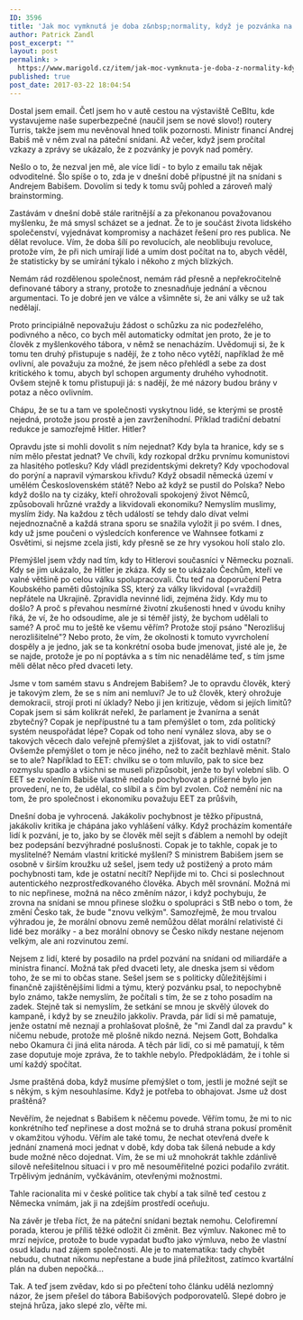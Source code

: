```yaml
---
ID: 3596
title: 'Jak moc vymknutá je doba z&nbsp;normality, když je pozvánka na snídani problém?'
author: Patrick Zandl
post_excerpt: ""
layout: post
permalink: >
  https://www.marigold.cz/item/jak-moc-vymknuta-je-doba-z-normality-kdyz-je-pozvanka-na-snidani-problem
published: true
post_date: 2017-03-22 18:04:54
---
```

Dostal jsem email. Četl jsem ho v autě cestou na výstaviště CeBItu, kde vystavujeme naše superbezpečné (naučil jsem se nové slovo!) routery Turris, takže jsem mu nevěnoval hned tolik pozornosti. Ministr financí Andrej Babiš mě v něm zval na páteční snídani. Až večer, když jsem pročítal vzkazy a zprávy se ukázalo, že z pozvánky je povyk nad poměry.

Nešlo o to, že nezval jen mě, ale více lidí - to bylo z emailu tak nějak odvoditelné. Šlo spíše o to, zda je v dnešní době přípustné jít na snídani s Andrejem Babišem. Dovolím si tedy k tomu svůj pohled a zároveň malý brainstorming.

Zastávám v dnešní době stále raritnější a za překonanou považovanou myšlenku, že má smysl scházet se a jednat. Že to je součást života lidského společenství, vyjednávat kompromisy a nacházet řešení pro res publica. Ne dělat revoluce. Vím, že doba šílí po revolucích, ale neoblibuju revoluce, protože vím, že při nich umírají lidé a umím dost počítat na to, abych věděl, že statisticky by se umírání týkalo i někoho z mých blízkých.

Nemám rád rozdělenou společnost, nemám rád přesně a nepřekročitelně definované tábory a strany, protože to znesnadňuje jednání a věcnou argumentaci. To je dobré jen ve válce a všimněte si, že ani války se už tak nedělají.

Proto principiálně nepovažuju žádost o schůzku za nic podezřelého, podivného a něco, co bych měl automaticky odmítat jen proto, že je to člověk z myšlenkového tábora, v němž se nenacházím. Uvědomuji si, že k tomu ten druhý přistupuje s nadějí, že z toho něco vytěží, například že mě ovlivní, ale považuju za možné, že jsem něco přehlédl a sebe za dost kritického k tomu, abych byl schopen argumenty druhého vyhodnotit. Ovšem stejně k tomu přistupuji já: s nadějí, že mé názory budou brány v potaz a něco ovlivním.

Chápu, že se tu a tam ve společnosti vyskytnou lidé, se kterými se prostě nejedná, protože jsou prostě a jen zavrženíhodní. Příklad tradiční debatní redukce je samozřejmě Hitler. Hitler?

Opravdu jste si mohli dovolit s ním nejednat? Kdy byla ta hranice, kdy se s ním mělo přestat jednat? Ve chvíli, kdy rozkopal držku prvnímu komunistovi za hlasitého potlesku? Kdy vládl prezidentskými dekrety? Kdy vpochodoval do porýní a napravil výmarskou křivdu? Když obsadil německá území v umělém Československém státě? Nebo až když se pustil do Polska? Nebo když došlo na ty cizáky, kteří ohrožovali spokojený život Němců, způsobovali hrůzné vraždy a likvidovali ekonomiku? Nemyslím muslimy, myslím židy. Na každou z těch událostí se tehdy dalo dívat velmi nejednoznačně a každá strana sporu se snažila vyložit ji po svém. I dnes, kdy už jsme poučeni o výsledcích konference ve Wahnsee fotkami z Osvětimi, si nejsme zcela jisti, kdy přesně se ze hry vysokou holí stalo zlo.

Přemýšlel jsem vždy nad tím, kdy to Hitlerovi současníci v Německu poznali. Kdy se jim ukázalo, že Hitler je zkáza. Kdy se to ukázalo Čechům, kteří ve valné většině po celou válku spolupracovali. Čtu teď na doporučení Petra Koubského paměti důstojníka SS, který za války likvidoval (=vraždil) nepřátele na Ukrajině. Zpravidla nevinné lidi, zejména židy. Kdy mu to došlo? A proč s převahou nesmírné životní zkušenosti hned v úvodu knihy říká, že ví, že ho odsoudíme, ale je si téměř jistý, že bychom udělali to samé? A proč mu to ještě ke všemu věřím? Protože stojí psáno "Nerozlišuj nerozlišitelné"? Nebo proto, že vím, že okolnosti k tomuto vyvrcholení dospěly a je jedno, jak se ta konkrétní osoba bude jmenovat, jisté ale je, že se najde, protože je po ní poptávka a s tím nic nenaděláme teď, s tím jsme měli dělat něco před dvaceti lety.

Jsme v tom samém stavu s Andrejem Babišem? Je to opravdu člověk, který je takovým zlem, že se s ním ani nemluví? Je to už člověk, který ohrožuje demokracii, strojí proti ní úklady? Nebo ji jen kritizuje, vědom si jejích limitů? Copak jsem si sám kolikrát neřekl, že parlament je žvanírna a senát zbytečný? Copak je nepřípustné tu a tam přemýšlet o tom, zda politický systém neuspořádat lépe? Copak od toho není vynález slova, aby se o takových věcech dalo veřejně přemýšlet a zjišťovat, jak to vidí ostatní? Ovšemže přemýšlet o tom je něco jiného, než to začít bezhlavě měnit. Stalo se to ale? Například to EET: chvilku se o tom mluvilo, pak to sice bez rozmyslu spadlo a všichni se museli přizpůsobit, jenže to byl volební slib. O EET se zvolením Babiše vlastně nedalo pochybovat a příšerné bylo jen provedení, ne to, že udělal, co slíbil a s čím byl zvolen. Což nemění nic na tom, že pro společnost i ekonomiku považuju EET za průšvih,

Dnešní doba je vyhrocená. Jakákoliv pochybnost je těžko přípustná, jakákoliv kritika je chápána jako vyhlášení války. Když procházím komentáře lidí k pozvání, je to, jako by se člověk měl sejít s ďáblem a nemohl by odejít bez podepsání bezvýhradné poslušnosti. Copak je to takhle, copak je to myslitelné? Nemám vlastní kritické myšlení? S ministrem Babišem jsem se osobně v širším kroužku už sešel, jsem tedy už postižený a proto mám pochybnosti tam, kde je ostatní necítí? Nepřijde mi to. Chci si poslechnout autentického nezprostředkovaného člověka. Abych měl srovnání. Možná mi to nic nepřinese, možná na něco změním názor, i když pochybuju, že zrovna na snídani se mnou přinese složku o spolupráci s StB nebo o tom, že změní Česko tak, že bude "znovu velkým". Samozřejmě, že mou trvalou výhradou je, že morální obnovu země nemůžou dělat morální relativisté či lidé bez morálky - a bez morální obnovy se Česko nikdy nestane nejenom velkým, ale ani rozvinutou zemí.

Nejsem z lidí, které by posadilo na prdel pozvání na snídani od miliardáře a ministra financí. Možná tak před dvaceti lety, ale dneska jsem si vědom toho, že se mi to občas stane. Sešel jsem se s politicky důležitějšími i finančně zajištěnějšími lidmi a týmu, který pozvánku psal, to nepochybně bylo známo, takže nemyslím, že počítali s tím, že se z toho posadím na zadek. Stejně tak si nemyslím, že setkání se mnou je skvělý úlovek do kampaně, i když by se zneužilo jakkoliv. Pravda, pár lidí si mě pamatuje, jenže ostatní mě neznají a prohlašovat plošně, že "mi Zandl dal za pravdu" k ničemu nebude, protože mě plošně nikdo nezná. Nejsem Gott, Bohdalka nebo Okamura či jiná elita národa. A těch pár lidí, co si mě pamatují, k těm zase doputuje moje zpráva, že to takhle nebylo. Předpokládám, že i tohle si umí každý spočítat.

Jsme praštěná doba, když musíme přemýšlet o tom, jestli je možné sejít se s někým, s kým nesouhlasíme. Když je potřeba to obhajovat. Jsme už dost praštěná?

Nevěřím, že nejednat s Babišem k něčemu povede. Věřím tomu, že mi to nic konkrétního teď nepřinese a dost možná se to druhá strana pokusí proměnit v okamžitou výhodu. Věřím ale také tomu, že nechat otevřená dveře k jednání znamená moci jednat v době, kdy doba tak šílená nebude a kdy bude možné něco dojednat. Vím, že se mi už mnohokrát takhle zdánlivě silově neřešitelnou situaci i v pro mě nesouměřitelné pozici podařilo zvrátit. Trpělivým jednáním, vyčkáváním, otevřenými možnostmi.

Tahle racionalita mi v české politice tak chybí a tak silně teď cestou z Německa vnímám, jak ji na zdejším prostředí oceňuju.

Na závěr je třeba říct, že na páteční snídani beztak nemohu. Celofiremní porada, kterou je příliš těžké odložit či změnit. Bez výmluv. Nakonec mě to mrzí nejvíce, protože to bude vypadat buďto jako výmluva, nebo že vlastní osud kladu nad zájem společnosti. Ale je to matematika: tady chybět nebudu, chutnat nikomu nepřestane a bude jiná příležitost, zatímco kvartální plán na duben nepočká...

Tak. A teď jsem zvědav, kdo si po přečtení toho článku udělá nezlomný názor, že jsem přešel do tábora Babišových podporovatelů. Slepé dobro je stejná hrůza, jako slepé zlo, věřte mi.